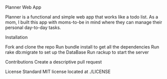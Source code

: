 Planner Web App

Planner is a functional and simple web app that works like a todo list.  As a mom, I built this app with moms-to-be in mind where they can manage their personal day-to-day tasks.

Installation

Fork and clone the repo
Run bundle install to get all the dependencies
Run rake db:migrate to set up the DataBase
Run rackup to start the server

Contributions
Create a descriptive pull request

License
Standard MIT license located at ./LICENSE
